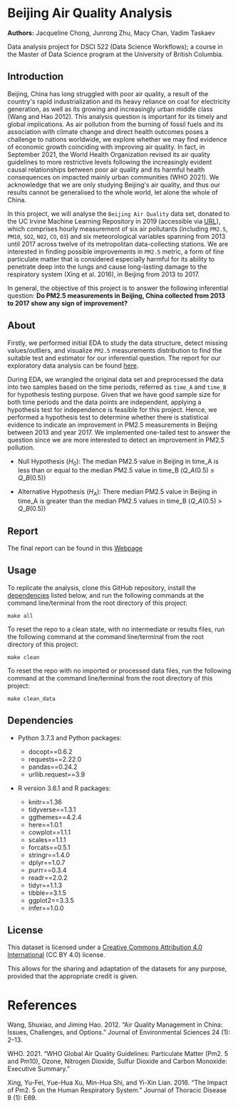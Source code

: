# Beijing Air Quality Analysis

**Authors:** Jacqueline Chong, Junrong Zhu, Macy Chan, Vadim Taskaev

Data analysis project for DSCI 522 (Data Science Workflows); a course in the Master of Data Science program at the University of British Columbia.

## Introduction

Beijing, China has long struggled with poor air quality, a result of the country's rapid industrialization and its heavy reliance on coal for electricity generation, as well as its growing and increasingly urban middle class (Wang and Hao 2012). This analysis question is important for its timely and global implications. As air pollution from the burning of fossil fuels and its association with climate change and direct health outcomes poses a challenge to nations worldwide, we explore whether we may find evidence of economic growth coinciding with improving air quality. In fact, in September 2021, the World Health Organization revised its air quality guidelines to more restrictive levels following the increasingly evident causal relationships between poor air quality and its harmful health consequences on impacted mainly urban communities (WHO 2021). We acknowledge that we are only studying Beijing's air quality, and thus our results cannot be generalised to the whole world, let alone the whole of China.

In this project, we will analyse the `Beijing Air Quality` data set, donated to the UC Irvine Machine Learning Repository in 2019 (accessible via [URL](https://archive-beta.ics.uci.edu/ml/datasets/beijing+multi+site+air+quality+data)), which comprises hourly measurement of six air pollutants (including `PM2.5`, `PM10`, `SO2`, `NO2`, `CO`, `O3`) and six meteorological variables spanning from 2013 until 2017 across twelve of its metropolitan data-collecting stations. We are interested in finding possible improvements in `PM2.5` metric, a form of fine particulate matter that is considered especially harmful for its ability to penetrate deep into the lungs and cause long-lasting damage to the respiratory system (Xing et al. 2016), in Beijing from 2013 to 2017.

In general, the objective of this project is to answer the following inferential question: **Do PM2.5 measurements in Beijing, China collected from 2013 to 2017 show any sign of improvement?**

## About

Firstly, we performed initial EDA to study the data structure, detect missing values/outliers, and visualize `PM2.5` measurements distribution to find the suitable test and estimator for our inferential question. The report for our exploratory data analysis can be found [here](https://github.com/UBC-MDS/DSCI_522_Beijing_Air_Quality/blob/main/src/Beijing_air_quality_EDA.md).

During EDA, we wrangled the original data set and preprocessed the data into two samples based on the time periods, referred as `time_A` and `time_B` for hypothesis testing purpose. Given that we have good sample size for both time periods and the data points are independent, applying a hypothesis test for independence is feasible for this project. Hence, we performed a hypothesis test to determine whether there is statistical evidence to indicate an improvement in PM2.5 measurements in Beijing between 2013 and year 2017. We implemented one-tailed test to answer the question since we are more interested to detect an improvement in PM2.5 pollution.

-   Null Hypothesis (*H*<sub>0</sub>): The median PM2.5 value in Beijing in time_A is less than or equal to the median PM2.5 value in time_B (*Q*\_*A*(0.5) ≤ *Q*\_*B*(0.5))

-   Alternative Hypothesis (*H*<sub>*A*</sub>): There median PM2.5 value in Beijing in time_A is greater than the median PM2.5 values in time_B (*Q*\_*A*(0.5) > *Q*\_*B*(0.5))

## Report

The final report can be found in this [Webpage](https://ubc-mds.github.io/DSCI_522_Beijing_Air_Quality/)

## Usage

To replicate the analysis, clone this GitHub repository, install the [dependencies](#dependencies) listed below, and run the following commands at the command line/terminal from the root directory of this project:

    make all

To reset the repo to a clean state, with no intermediate or results files, run the following command at the command line/terminal from the root directory of this project:

    make clean

To reset the repo with no imported or processed data files, run the following command at the command line/terminal from the root directory of this project:

    make clean_data

## Dependencies 

-   Python 3.7.3 and Python packages:

    -   docopt==0.6.2
    -   requests==2.22.0
    -   pandas==0.24.2
    -   urllib.request==3.9

-   R version 3.6.1 and R packages:

    -   knitr==1.36
    -   tidyverse==1.3.1
    -   ggthemes==4.2.4
    -   here==1.0.1
    -   cowplot==1.1.1
    -   scales==1.1.1
    -   forcats==0.5.1
    -   stringr==1.4.0
    -   dplyr==1.0.7
    -   purrr==0.3.4
    -   readr==2.0.2
    -   tidyr==1.1.3
    -   tibble==3.1.5
    -   ggplot2==3.3.5
    -   infer==1.0.0

## License

This dataset is licensed under a [Creative Commons Attribution 4.0 International](https://creativecommons.org/licenses/by/4.0/legalcode) (CC BY 4.0) license.

This allows for the sharing and adaptation of the datasets for any purpose, provided that the appropriate credit is given.

# References

Wang, Shuxiao, and Jiming Hao. 2012. “Air Quality Management in China: Issues, Challenges, and Options.” Journal of Environmental Sciences 24 (1): 2–13. 

WHO. 2021. “WHO Global Air Quality Guidelines: Particulate Matter (Pm2. 5 and Pm10), Ozone, Nitrogen Dioxide, Sulfur Dioxide and Carbon Monoxide: Executive Summary.”

Xing, Yu-Fei, Yue-Hua Xu, Min-Hua Shi, and Yi-Xin Lian. 2016. “The Impact of Pm2. 5 on the Human Respiratory System.” Journal of Thoracic Disease 8 (1): E69.
